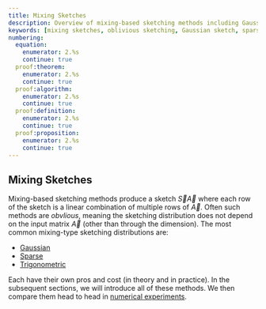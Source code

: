 ```yaml
---
title: Mixing Sketches
description: Overview of mixing-based sketching methods including Gaussian, sparse, and trigonometric approaches
keywords: [mixing sketches, oblivious sketching, Gaussian sketch, sparse sketch, trigonometric sketch, linear combinations]
numbering:
  equation:
    enumerator: 2.%s
    continue: true
  proof:theorem:
    enumerator: 2.%s
    continue: true
  proof:algorithm:
    enumerator: 2.%s
    continue: true
  proof:definition:
    enumerator: 2.%s
    continue: true
  proof:proposition:
    enumerator: 2.%s
    continue: true
---
```


## Mixing Sketches

Mixing-based sketching methods produce a sketch $\vec{S}\vec{A}$ where each row of the sketch is a linear combination of multiple rows of $\vec{A}$.
Often such methods are *obvlious*, meaning the sketching distribution does not depend on the input matrix $\vec{A}$ (other than through the dimension).
The most common mixing-type sketching distributions are:

- [Gaussian](./Gaussian-sketch.md)
- [Sparse](./sparse-sketch.md)
- [Trigonometric](./trig-sketch.md)

Each have their own pros and cost (in theory and in practice). 
In the subsequent sections, we will introduce all of these methods. 
We then compare them head to head in [numerical experiments](./which-sketch-should-i-use.ipynb).